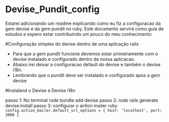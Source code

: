 # Devise_Pundit_config
Estarei adicionando um readme explicando como eu fiz a configuracao da gem devise e da gem pundit no ruby. Este documento servirá como guia de estudos e espero estar contribuindo um pouco do meu conhecimento

#Configuração simples do devise dentro de uma aplicação rails
* Para que a gem pundit funcione devemos estar primeiramente com o devise instalado e configurado dentro da nossa aplicacao.
* Abaixo irei deixar a configuracao default do devise e também o devise i18n.
* Lembrando que o pundit deve ser instalado e configurado apos a gem devise

#Instaland o Devise e Devise i18n

passo 1: No terminal rode bundle add devise 
passo 2: rode rails generate devise:install
passo 3: configurar o action mailer 
ruby
```config.action_mailer.default_url_options = { host: 'localhost', port: 3000 }```
